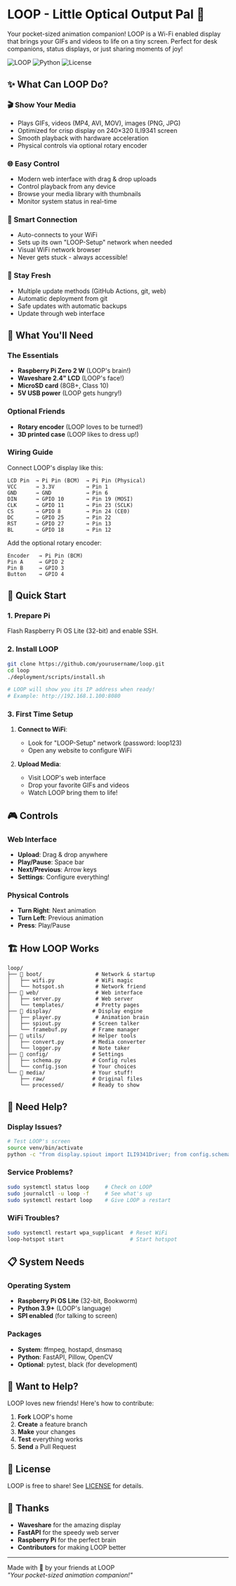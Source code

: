 # LOOP - Little Optical Output Pal 🤖

Your pocket-sized animation companion! LOOP is a Wi-Fi enabled display that brings your GIFs and videos to life on a tiny screen. Perfect for desk companions, status displays, or just sharing moments of joy!

![LOOP](https://img.shields.io/badge/Platform-Raspberry%20Pi-red) ![Python](https://img.shields.io/badge/Python-3.9+-blue) ![License](https://img.shields.io/badge/License-MIT-green)

## ✨ What Can LOOP Do?

### 🎬 Show Your Media

- Plays GIFs, videos (MP4, AVI, MOV), images (PNG, JPG)
- Optimized for crisp display on 240×320 ILI9341 screen
- Smooth playback with hardware acceleration
- Physical controls via optional rotary encoder

### 🌐 Easy Control

- Modern web interface with drag & drop uploads
- Control playback from any device
- Browse your media library with thumbnails
- Monitor system status in real-time

### 📡 Smart Connection

- Auto-connects to your WiFi
- Sets up its own "LOOP-Setup" network when needed
- Visual WiFi network browser
- Never gets stuck - always accessible!

### 🔄 Stay Fresh

- Multiple update methods (GitHub Actions, git, web)
- Automatic deployment from git
- Safe updates with automatic backups
- Update through web interface

## 🔌 What You'll Need

### The Essentials

- **Raspberry Pi Zero 2 W** (LOOP's brain!)
- **Waveshare 2.4" LCD** (LOOP's face!)
- **MicroSD card** (8GB+, Class 10)
- **5V USB power** (LOOP gets hungry!)

### Optional Friends

- **Rotary encoder** (LOOP loves to be turned!)
- **3D printed case** (LOOP likes to dress up!)

### Wiring Guide

Connect LOOP's display like this:

```
LCD Pin  → Pi Pin (BCM)  → Pi Pin (Physical)
VCC      → 3.3V          → Pin 1
GND      → GND           → Pin 6
DIN      → GPIO 10       → Pin 19 (MOSI)
CLK      → GPIO 11       → Pin 23 (SCLK)
CS       → GPIO 8        → Pin 24 (CE0)
DC       → GPIO 25       → Pin 22
RST      → GPIO 27       → Pin 13
BL       → GPIO 18       → Pin 12
```

Add the optional rotary encoder:

```
Encoder   → Pi Pin (BCM)
Pin A     → GPIO 2
Pin B     → GPIO 3
Button    → GPIO 4
```

## 🚀 Quick Start

### 1. Prepare Pi

Flash Raspberry Pi OS Lite (32-bit) and enable SSH.

### 2. Install LOOP

```bash
git clone https://github.com/yourusername/loop.git
cd loop
./deployment/scripts/install.sh

# LOOP will show you its IP address when ready!
# Example: http://192.168.1.100:8080
```

### 3. First Time Setup

1. **Connect to WiFi**:

   - Look for "LOOP-Setup" network (password: loop123)
   - Open any website to configure WiFi

2. **Upload Media**:
   - Visit LOOP's web interface
   - Drop your favorite GIFs and videos
   - Watch LOOP bring them to life!

## 🎮 Controls

### Web Interface

- **Upload**: Drag & drop anywhere
- **Play/Pause**: Space bar
- **Next/Previous**: Arrow keys
- **Settings**: Configure everything!

### Physical Controls

- **Turn Right**: Next animation
- **Turn Left**: Previous animation
- **Press**: Play/Pause

## 🏗️ How LOOP Works

```
loop/
├── 📁 boot/                 # Network & startup
│   ├── wifi.py             # WiFi magic
│   └── hotspot.sh          # Network friend
├── 📁 web/                  # Web interface
│   ├── server.py           # Web server
│   └── templates/          # Pretty pages
├── 📁 display/             # Display engine
│   ├── player.py           # Animation brain
│   ├── spiout.py          # Screen talker
│   └── framebuf.py        # Frame manager
├── 📁 utils/               # Helper tools
│   ├── convert.py         # Media converter
│   └── logger.py          # Note taker
├── 📁 config/              # Settings
│   ├── schema.py          # Config rules
│   └── config.json        # Your choices
└── 📁 media/               # Your stuff!
    ├── raw/               # Original files
    └── processed/         # Ready to show
```

## 🔧 Need Help?

### Display Issues?

```bash
# Test LOOP's screen
source venv/bin/activate
python -c "from display.spiout import ILI9341Driver; from config.schema import get_config; d = ILI9341Driver(get_config().display); d.init(); d.fill_screen(0xF800)"
```

### Service Problems?

```bash
sudo systemctl status loop     # Check on LOOP
sudo journalctl -u loop -f     # See what's up
sudo systemctl restart loop    # Give LOOP a restart
```

### WiFi Troubles?

```bash
sudo systemctl restart wpa_supplicant  # Reset WiFi
loop-hotspot start                     # Start hotspot
```

## 📋 System Needs

### Operating System

- **Raspberry Pi OS Lite** (32-bit, Bookworm)
- **Python 3.9+** (LOOP's language)
- **SPI enabled** (for talking to screen)

### Packages

- **System**: ffmpeg, hostapd, dnsmasq
- **Python**: FastAPI, Pillow, OpenCV
- **Optional**: pytest, black (for development)

## 🤝 Want to Help?

LOOP loves new friends! Here's how to contribute:

1. **Fork** LOOP's home
2. **Create** a feature branch
3. **Make** your changes
4. **Test** everything works
5. **Send** a Pull Request

## 📄 License

LOOP is free to share! See [LICENSE](LICENSE) for details.

## 🙏 Thanks

- **Waveshare** for the amazing display
- **FastAPI** for the speedy web server
- **Raspberry Pi** for the perfect brain
- **Contributors** for making LOOP better

---

Made with 💝 by your friends at LOOP  
_"Your pocket-sized animation companion!"_

